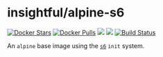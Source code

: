 # insightful/alpine-s6

[![Docker Stars](https://img.shields.io/docker/stars/insightful/alpine-s6.svg)](https://hub.docker.com/r/insightful/alpine-s6)
[![Docker Pulls](https://img.shields.io/docker/pulls/insightful/alpine-s6.svg)](https://hub.docker.com/r/insightful/alpine-s6)
[![](https://images.microbadger.com/badges/image/insightful/alpine-s6.svg)](https://microbadger.com/images/insightful/alpine-s6 "Get your own image badge on microbadger.com")
[![](https://images.microbadger.com/badges/version/insightful/alpine-s6.svg)](https://microbadger.com/images/insightful/alpine-s6 "Get your own version badge on microbadger.com")
[![Build Status](https://travis-ci.org/insightfulsystems/alpine-s6.svg?branch=master)](https://travis-ci.org/insightfulsystems/alpine-s6)

An `alpine` base image using the [`s6`][s6] `init` system.

[s6]: https://skarnet.org/software/s6
